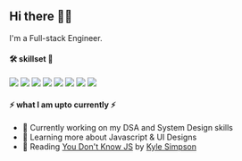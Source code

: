 ## Hi there 👋🙂

I'm a Full-stack Engineer.  

#### 🛠️ skillset 🧬
<img src="https://img.shields.io/badge/html-0.svg?style=for-the-badge&logo=html5&color=E34F26&logoColor=white"> <img src="https://img.shields.io/badge/css-0.svg?style=for-the-badge&logo=css3&color=1572B6&logoColor=white"> <img src="https://img.shields.io/badge/JAVASCRIPT-0.svg?style=for-the-badge&logo=javascript&color=F7DF1E&logoColor=white"> <img src="https://img.shields.io/badge/PYTHON-0.svg?style=for-the-badge&logo=python&color=3776AB&logoColor=white">  <img src="https://img.shields.io/badge/ANGULARJS-0.svg?style=for-the-badge&logo=angularjs&color=E23237&logoColor=white"> <img src="https://img.shields.io/badge/DJANGO-0.svg?style=for-the-badge&logo=django&color=092E20&logoColor=white"> <img src="https://img.shields.io/badge/REACT-0.svg?style=for-the-badge&logo=react&color=61DAFB&logoColor=white"> <img src="https://img.shields.io/badge/BOOTSTRAP-0.svg?style=for-the-badge&logo=bootstrap&color=563D7C&logoColor=white">

#### ⚡ what I am upto currently ⚡
- 🔭 Currently working on my DSA and System Design skills
- 🌱 Learning more about Javascript & UI Designs
- 📖 Reading [You Don't Know JS](https://github.com/getify/You-Dont-Know-JS) by [Kyle Simpson](https://github.com/getify)
<!-- - 🚀 Working on my portfolio website-->

<!--
**skdehuri/skdehuri** is a ✨ _special_ ✨ repository because its `README.md` (this file) appears on your GitHub profile.

Here are some ideas to get you started:

- 🔭 I’m currently working on ...
- 🌱 I’m currently learning ...
- 👯 I’m looking to collaborate on ...
- 🤔 I’m looking for help with ...
- 💬 Ask me about ...
- 📫 How to reach me: ...
- 😄 Pronouns: ...
- ⚡ Fun fact: ...
-->
